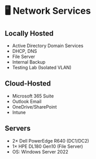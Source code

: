 # 🖥️ Network Services

## Locally Hosted
- Active Directory Domain Services
- DHCP, DNS
- File Server
- Internal Backup
- Testing Lab (Isolated VLAN)

## Cloud-Hosted
- Microsoft 365 Suite
- Outlook Email
- OneDrive/SharePoint
- Intune

## Servers
- 2× Dell PowerEdge R640 (DC1/DC2)
- 1× HPE DL180 Gen10 (File Server)
- OS: Windows Server 2022